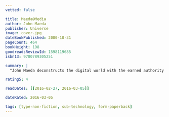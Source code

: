 ```yaml
---
vetted: false

title: Maeda@Media
author: John Maeda
publisher: Universe
image: cover.jpg
dateBookPublished: 2000-10-31
pageCount: 464
bookHeight: 198
goodreadsReviewId: 1598119685
isbn13: 9780789305251

summary: |
  "John Maeda deconstructs the digital world with the earned authority of an M.I.T.-trained computer scientist and a card-carrying artist. Being ambidextrous with Eastern and Western cultures, he can see things most of us overlook. The result is a humor and expression that brings out the best in computers and art."—Nicholas Negroponte John Maeda is one of the world's leading experimental graphic designers and is quickly becoming a digital culture icon. His early preoccupation with the intersection of computer programming and digital art has resulted in a fascinating, interactive, and stunningly beautiful collection of work. Maeda has pioneered many of the key expressive elements that are prevalent on the web today. Among his most well-known works are "The Reactive Square," which features a simple black square on a computer screen that changes shape if one yells at it, and "Time Paint," in which paint flies across the screen. He has created innovative, interactive calendars, digital services, and advertisements for companies such as Sony, Shiseido, and Absolut Vodka. This is the first publication to present a complete overview of Maeda's work and philosophy. A glorious visual exploration of ideas and graphic form, "Maeda @ Media" takes you through Maeda's beginnings in early computerized printouts, to his reactive graphics on CD-ROM, to his dynamic experiments on the web, to his pedagogical approach to digital visual art, and finally to his overarching quest to understand the very nature of the relationship between technology and creativity. Six thematic chapters provide an overview of his entire career and research. But this is not just a catalog of older work: interspersedbetween each chapter is a new visual essay that has been created exclusively for this publication to underline each of the major themes. Coming together in a massive 480 pages, printed in a dazzling array of color combinations on three different kinds of paper, the result is a manifesto, a finely crafted manual and inspiration sourcebook all in one. With over 1000 illustrations.

rating5: 4

readDates: [[2016-02-27, 2016-03-05]]

dateRated: 2016-03-05

tags: [type-non-fiction, sub-technology, form-paperback]
---
```

